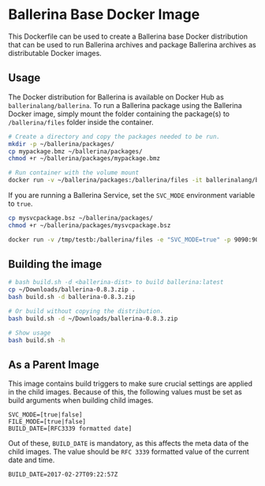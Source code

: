 # Ballerina Base Docker Image

This Dockerfile can be used to create a Ballerina base Docker distribution that can be used to run Ballerina archives and package Ballerina archives as distributable Docker images.

## Usage
The Docker distribution for Ballerina is available on Docker Hub as `ballerinalang/ballerina`. To run a Ballerina package using the Ballerina Docker image, simply mount the folder containing the package(s) to `/ballerina/files` folder inside the container. 

```bash
# Create a directory and copy the packages needed to be run.
mkdir -p ~/ballerina/packages/
cp mypackage.bmz ~/ballerina/packages/
chmod +r ~/ballerina/packages/mypackage.bmz

# Run container with the volume mount
docker run -v ~/ballerina/packages:/ballerina/files -it ballerinalang/ballerina:0.8.3
```

If you are running a Ballerina Service, set the `SVC_MODE` environment variable to `true`. 

```bash
cp mysvcpackage.bsz ~/ballerina/packages/
chmod +r ~/ballerina/packages/mysvcpackage.bsz

docker run -v /tmp/testb:/ballerina/files -e "SVC_MODE=true" -p 9090:9090 -it ballerinalang/ballerina:0.8.3
```

## Building the image
```bash
# bash build.sh -d <ballerina-dist> to build ballerina:latest
cp ~/Downloads/ballerina-0.8.3.zip .
bash build.sh -d ballerina-0.8.3.zip

# Or build without copying the distribution.
bash build.sh -d ~/Downloads/ballerina-0.8.3.zip 

# Show usage
bash build.sh -h
```

## As a Parent Image
This image contains build triggers to make sure crucial settings are applied in the child images. Because of this, the following values must be set as build arguments when building child images.

```
SVC_MODE=[true|false]
FILE_MODE=[true|false]
BUILD_DATE=[RFC3339 formatted date]
```

Out of these, `BUILD_DATE` is mandatory, as this affects the meta data of the child images. The value should be `RFC 3339` formatted value of the current date and time.

```
BUILD_DATE=2017-02-27T09:22:57Z
```
